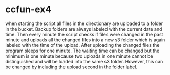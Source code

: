 # ccfun-ex4

when starting the script all files in the directionary are uploaded to a folder in the bucket. Backup folders are always labeled with the current date and time. Then every minute the script checks if files were changed in the past minute and uploads all the changed files into a new s3 folder which is again labeled with the time of the upload. After uploading the changed files the program sleeps for one minute. The waiting time can be changed but the minimum is one minute because two uploads in one minute cannot be distinguished and will be loaded into the same s3 folder. However, this can be changed by including the upload second in the folder label.
